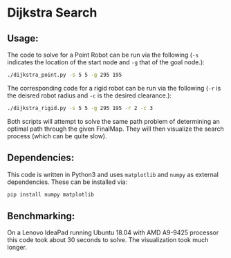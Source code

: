 # Dijkstra Search

## Usage:

The code to solve for a Point Robot can be run via the following (`-s` indicates the location of the start node and `-g` that of the goal node.):

```bash
./dijkstra_point.py -s 5 5 -g 295 195
```

The corresponding code for a rigid robot can be run via the following (`-r` is the deisred robot radius and `-c` is the desired clearance.):

```bash
./dijkstra_rigid.py -s 5 5 -g 295 195 -r 2 -c 3
```

Both scripts will attempt to solve the same path problem of determining 
an optimal path through the given FinalMap. They will then visualize the 
search process (which can be quite slow).

## Dependencies:

This code is written in Python3 and uses `matplotlib` and `numpy` as external dependencies. These can be installed via:

```bash
pip install numpy matplotlib
```

## Benchmarking:

On a Lenovo IdeaPad running Ubuntu 18.04 with AMD A9-9425 processor this code took about 30 seconds to solve. The visualization took much longer.


